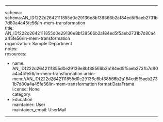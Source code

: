 


---  
schema: schema:AN_IDf222d2642111855d0e29136e8bf38566b2a184ed5f5aeb2731b7d80a4a45fe56/in-mem-transformation  
title: AN_IDf222d2642111855d0e29136e8bf38566b2a184ed5f5aeb2731b7d80a4a45fe56/in-mem-transformation  
organization: Sample Department  
notes:   
resources:  
- name: AN_IDf222d2642111855d0e29136e8bf38566b2a184ed5f5aeb2731b7d80a4a45fe56/in-mem-transformation 
 url:in-mem://AN_IDf222d2642111855d0e29136e8bf38566b2a184ed5f5aeb2731b7d80a4a45fe56/in-mem-transformation 
 format:DataFrame  
license: None  
category:
 - Education  
maintainer: User  
maintainer_email: UserMail  
---